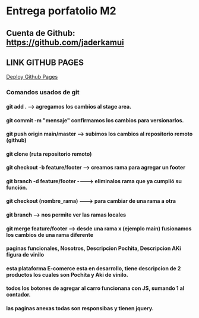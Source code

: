 # Entrega porfatolio M2

## Cuenta de Github: https://github.com/jaderkamui

## LINK GITHUB PAGES

[Deploy Github Pages](https://jaderkamui.github.io/tienda-prueba/)

### Comandos usados de git

#### git add . --> agregamos los cambios al stage area.

#### git commit -m "mensaje" confirmamos los cambios para versionarlos.

#### git push origin main/master --> subimos los cambios al repositorio remoto (github)

#### git clone (ruta repositorio remoto)

#### git checkout -b feature/footer --> creamos rama para agregar un footer

#### git branch -d feature/footer ----> eliminalos rama que ya cumplió su función.

#### git checkout (nombre_rama) ---> para cambiar de una rama a otra

#### git branch --> nos permite ver las ramas locales

#### git merge feature/footer --> desde una rama x (ejemplo main) fusionamos los cambios de una rama diferente

#### paginas funcionales, Nosotros, Descripcion Pochita, Descripcion AKi figura de vinilo

#### esta plataforma E-comerce esta en desarrollo, tiene descripcion de 2 productos los cuales son Pochita y Aki de vinilo.

#### todos los botones de agregar al carro funcionana con JS, sumando 1 al contador.

#### las paginas anexas todas son responsibas y tienen jquery.